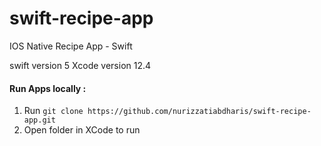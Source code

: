 # swift-recipe-app
IOS Native Recipe App - Swift

swift version 5
Xcode version 12.4

#### Run Apps locally :

1. Run `git clone https://github.com/nurizzatiabdharis/swift-recipe-app.git`
2. Open folder in XCode to run
